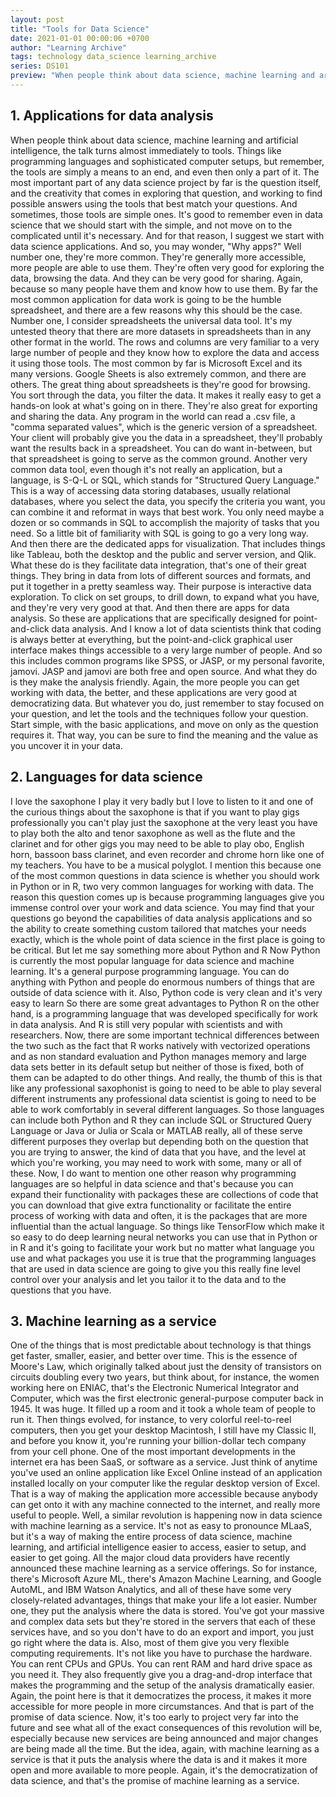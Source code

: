 ```yaml
---
layout: post
title: "Tools for Data Science"
date: 2021-01-01 00:00:06 +0700
author: "Learning Archive"
tags: technology data_science learning_archive
series: DS101
preview: "When people think about data science, machine learning and artificial intelligence, the talk turns almost immediately to tools. Things like programming languages and sophisticated computer setups, but remember, the tools are simply a means to an end, and even then only a part of it."
---
```


## 1. Applications for data analysis

When people think about data science, machine learning and artificial intelligence, the talk turns almost immediately to tools. Things like programming languages and sophisticated computer setups, but remember, the tools are simply a means to an end, and even then only a part of it. The most important part of any data science project by far is the question itself, and the creativity that comes in exploring that question, and working to find possible answers using the tools that best match your questions. And sometimes, those tools are simple ones. It's good to remember even in data science that we should start with the simple, and not move on to the complicated until it's necessary. And for that reason, I suggest we start with data science applications. And so, you may wonder, "Why apps?" Well number one, they're more common. They're generally more accessible, more people are able to use them. They're often very good for exploring the data, browsing the data. And they can be very good for sharing. Again, because so many people have them and know how to use them. By far the most common application for data work is going to be the humble spreadsheet, and there are a few reasons why this should be the case. Number one, I consider spreadsheets the universal data tool. It's my untested theory that there are more datasets in spreadsheets than in any other format in the world. The rows and columns are very familiar to a very large number of people and they know how to explore the data and access it using those tools. The most common by far is Microsoft Excel and its many versions. Google Sheets is also extremely common, and there are others. The great thing about spreadsheets is they're good for browsing. You sort through the data, you filter the data. It makes it really easy to get a hands-on look at what's going on in there. They're also great for exporting and sharing the data. Any program in the world can read a .csv file, a "comma separated values", which is the generic version of a spreadsheet. Your client will probably give you the data in a spreadsheet, they'll probably want the results back in a spreadsheet. You can do want in-between, but that spreadsheet is going to serve as the common ground. Another very common data tool, even though it's not really an application, but a language, is S-Q-L or SQL, which stands for "Structured Query Language." This is a way of accessing data storing databases, usually relational databases, where you select the data, you specify the criteria you want, you can combine it and reformat in ways that best work. You only need maybe a dozen or so commands in SQL to accomplish the majority of tasks that you need. So a little bit of familiarity with SQL is going to go a very long way. And then there are the dedicated apps for visualization. That includes things like Tableau, both the desktop and the public and server version, and Qlik. What these do is they facilitate data integration, that's one of their great things. They bring in data from lots of different sources and formats, and put it together in a pretty seamless way. Their purpose is interactive data exploration. To click on set groups, to drill down, to expand what you have, and they're very very good at that. And then there are apps for data analysis. So these are applications that are specifically designed for point-and-click data analysis. And I know a lot of data scientists think that coding is always better at everything, but the point-and-click graphical user interface makes things accessible to a very large number of people. And so this includes common programs like SPSS, or JASP, or my personal favorite, jamovi. JASP and jamovi are both free and open source. And what they do is they make the analysis friendly. Again, the more people you can get working with data, the better, and these applications are very good at democratizing data. But whatever you do, just remember to stay focused on your question, and let the tools and the techniques follow your question. Start simple, with the basic applications, and move on only as the question requires it. That way, you can be sure to find the meaning and the value as you uncover it in your data.

## 2. Languages for data science

I love the saxophone I play it very badly but I love to listen to it and one of the curious things about the saxophone is that if you want to play gigs professionally you can't play just the saxophone at the very least you have to play both the alto and tenor saxophone as well as the flute and the clarinet and for other gigs you may need to be able to play obo, English horn, bassoon bass clarinet, and even recorder and chrome horn like one of my teachers. You have to be a musical polyglot. I mention this because one of the most common questions in data science is whether you should work in Python or in R, two very common languages for working with data. The reason this question comes up is because programming languages give you immense control over your work and data science. You may find that your questions go beyond the capabilities of data analysis applications and so the ability to create something custom tailored that matches your needs exactly, which is the whole point of data science in the first place is going to be critical. But let me say something more about Python and R Now Python is currently the most popular language for data science and machine learning. It's a general purpose programming language. You can do anything with Python and people do enormous numbers of things that are outside of data science with it. Also, Python code is very clean and it's very easy to learn So there are some great advantages to Python R on the other hand, is a programming language that was developed specifically for work in data analysis. And R is still very popular with scientists and with researchers. Now, there are some important technical differences between the two such as the fact that R works natively with vectorized operations and as non standard evaluation and Python manages memory and large data sets better in its default setup but neither of those is fixed, both of them can be adapted to do other things. And really, the thumb of this is that like any professional saxophonist is going to need to be able to play several different instruments any professional data scientist is going to need to be able to work comfortably in several different languages. So those languages can include both Python and R they can include SQL or Structured Query Language or Java or Julia or Scala or MATLAB really, all of these serve different purposes they overlap but depending both on the question that you are trying to answer, the kind of data that you have, and the level at which you're working, you may need to work with some, many or all of these. Now, I do want to mention one other reason why programming languages are so helpful in data science and that's because you can expand their functionality with packages these are collections of code that you can download that give extra functionality or facilitate the entire process of working with data and often, it is the packages that are more influential than the actual language. So things like TensorFlow which make it so easy to do deep learning neural networks you can use that in Python or in R and it's going to facilitate your work but no matter what language you use and what packages you use it is true that the programming languages that are used in data science are going to give you this really fine level control over your analysis and let you tailor it to the data and to the questions that you have.

## 3. Machine learning as a service

One of the things that is most predictable about technology is that things get faster, smaller, easier, and better over time. This is the essence of Moore's Law, which originally talked about just the density of transistors on circuits doubling every two years, but think about, for instance, the women working here on ENIAC, that's the Electronic Numerical Integrator and Computer, which was the first electronic general-purpose computer back in 1945. It was huge. It filled up a room and it took a whole team of people to run it. Then things evolved, for instance, to very colorful reel-to-reel computers, then you get your desktop Macintosh, I still have my Classic II, and before you know it, you're running your billion-dollar tech company from your cell phone. One of the most important developments in the internet era has been SaaS, or software as a service. Just think of anytime you've used an online application like Excel Online instead of an application installed locally on your computer like the regular desktop version of Excel. That is a way of making the application more accessible because anybody can get onto it with any machine connected to the internet, and really more useful to people. Well, a similar revolution is happening now in data science with machine learning as a service. It's not as easy to pronounce MLaaS, but it's a way of making the entire process of data science, machine learning, and artificial intelligence easier to access, easier to setup, and easier to get going. All the major cloud data providers have recently announced these machine learning as a service offerings. So for instance, there's Microsoft Azure ML, there's Amazon Machine Learning, and Google AutoML, and IBM Watson Analytics, and all of these have some very closely-related advantages, things that make your life a lot easier. Number one, they put the analysis where the data is stored. You've got your massive and complex data sets but they're stored in the servers that each of these services have, and so you don't have to do an export and import, you just go right where the data is. Also, most of them give you very flexible computing requirements. It's not like you have to purchase the hardware. You can rent CPUs and GPUs. You can rent RAM and hard drive space as you need it. They also frequently give you a drag-and-drop interface that makes the programming and the setup of the analysis dramatically easier. Again, the point here is that it democratizes the process, it makes it more accessible for more people in more circumstances. And that is part of the promise of data science. Now, it's too early to project very far into the future and see what all of the exact consequences of this revolution will be, especially because new services are being announced and major changes are being made all the time. But the idea, again, with machine learning as a service is that it puts the analysis where the data is and it makes it more open and more available to more people. Again, it's the democratization of data science, and that's the promise of machine learning as a service.